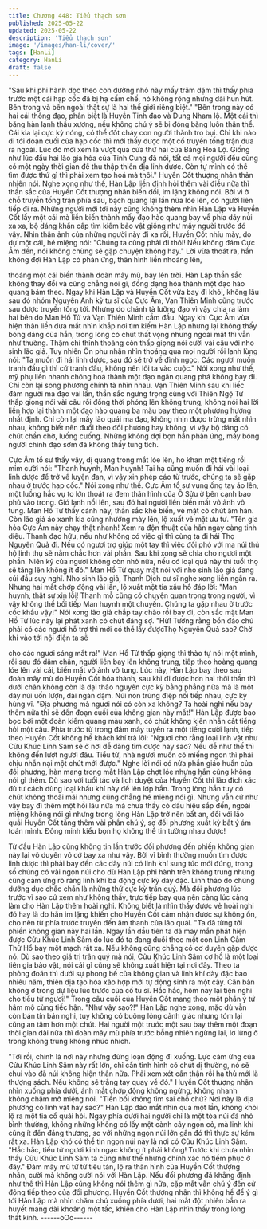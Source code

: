 ```yaml
---
title: Chương 448: Tiểu thạch sơn
published: 2025-05-22
updated: 2025-05-22
description: 'Tiểu thạch sơn'
image: '/images/han-li/cover/'
tags: [HanLi]
category: HanLi
draft: false
---
```


"Sau khi phi hành dọc theo con đường nhỏ này mấy trăm dặm thì
thấy phía trước một cái hạp cốc đã bị hạ cấm chế, nó không rộng
nhưng dài hun hút. Bên trong và bên ngoài thật sự là hai thế giới
riêng biệt."
"Bên trong này có hai cái thông đạo, phân biệt là Huyền Tinh đạo
và Dung Nham lộ. Một cái thì băng hàn lạnh thấu xương, nếu
không chú ý sẽ bị đóng băng luôn thân thể. Cái kia lại cực kỳ
nóng, có thể đốt cháy con người thành tro bụi. Chỉ khi nào đi tới
đoạn cuối của hạp cốc thì mới thấy được một cổ truyền tống trận
đưa ra ngoài. Lúc đó mới xem là vượt qua cửa thứ hai của Băng
Hoả Lộ. Giống như lúc đầu hai lão gia hỏa của Tinh Cung đã nói,
tất cả mọi người đều cùng có một ngày thời gian để thu thập thiên
địa linh dược. Còn tự mình có thể tìm được thứ gì thì phải xem tạo
hoá mà thôi." Huyền Cốt thượng nhân thản nhiên nói.
Nghe xong như thế, Hàn Lập liền định hỏi thêm vài điều nữa thì
thần sắc của Huyền Cốt thượng nhân biến đổi, im lặng không nói.
Bởi vì ở chỗ truyền tống trận phía sau, bạch quang lại lần nữa lóe
lên, có người liên tiếp đi ra.
Những người mới tới này cũng không thèm nhìn Hàn Lập và
Huyền Cốt lấy một cái mà liền biến thành mấy đạo hào quang bay
về phía dãy núi xa xa, bộ dáng khẩn cấp tìm kiếm bảo vật giống
như mấy người trước đó vậy.
Nhìn thân ảnh của những người này đi xa rồi, Huyền Cốt nhíu
mày, do dự một cái, hé miệng nói:
"Chúng ta cũng phải đi thôi! Nếu không đám Cực Âm đến, nói
không chừng sẽ gặp chuyện không hay." Lời vừa thoát ra, hắn
không đợi Hàn Lập có phản ứng, thân hình liền nhoáng lên,

thoáng một cái biến thành đoàn mây mù, bay lên trời.
Hàn Lập thần sắc không thay đổi và cũng chẳng nói gì, đồng
dạng hóa thành một đạo hào quang bám theo.
Ngay khi Hàn Lập và Huyền Cốt vừa bay đi khỏi, không lâu sau
đó nhóm Nguyên Anh kỳ tu sĩ của Cực Âm, Vạn Thiên Minh cũng
trước sau được truyền tống tới.
Nhưng do chánh tà lưỡng đạo vì vậy chia ra làm hai bên do Man
Hồ Tử và Vạn Thiên Minh cầm đầu.
Ngay khi Cực Âm vừa hiện thân liền đưa mắt nhìn khắp nơi tìm
kiếm Hàn Lập nhưng lại không thấy bóng dáng của hắn, trong
lòng có chút thất vọng nhưng ngoài mặt thì vẫn như thường.
Thậm chí thỉnh thoảng còn thấp giọng nói cười vài câu với nho
sinh lão giả.
Tuy nhiên Ôn phu nhân nhìn thoáng qua mọi người rồi lạnh lùng
nói:
"Ta muốn đi hái linh dược, sau đó sẽ trở về đình ngọc. Các ngươi
muốn tranh đấu gì thì cứ tranh đấu, không nên lôi ta vào cuộc."
Nói xong như thế, mỹ phụ liền nhanh chóng hoá thành một đạo
ngân quang phá không bay đi.
Chỉ còn lại song phương chính tà nhìn nhau.
Vạn Thiên Minh sau khi liếc đám người ma đạo vài lần, thần sắc
ngưng trọng cùng với Thiên Ngộ Tử thấp giọng nói vài câu rồi
đồng thời phóng lên không trung, không nói hai lời liền hợp lại
thành một đạo hào quang ba màu bay theo một phương hướng
nhất định.
Chỉ còn lại mấy lão quái ma đạo, không nhịn được trừng mắt nhìn
nhau, không biết nên đuổi theo đối phương hay không, vì vậy bộ
dáng có chút chần chờ, luống cuống.
Những không đợi bọn hắn phản ứng, mấy bóng người chính đạo
sớm đã không thấy tung tích.

Cực Âm tổ sư thấy vậy, dị quang trong mắt lóe lên, ho khan một
tiếng rồi mỉm cười nói:
"Thanh huynh, Man huynh! Tại hạ cũng muốn đi hái vài loại linh
dược để trở về luyện đan, vì vậy xin phép cáo từ trước, chúng ta
sẽ gặp nhau ở trước hạp cốc."
Nói xong như thế. Cực Âm tổ sư vung ống tay áo lên, một luồng
hắc vụ to lớn thoát ra đem thân hình của Ô Sửu ở bên cạnh bao
phủ vào trong. Gió lạnh nổi lên, sau đó hai người liền biến mất vô
ảnh vô tung.
Man Hồ Tử thấy cảnh này, thần sắc khẽ biến, vẻ mặt có chút âm
hàn.
Còn lão giả áo xanh kia cũng nhướng mày lên, lộ xuất vẻ mặt ưu
tư.
"Tên gia hỏa Cực Âm này chạy thật nhanh! Xem ra độn thuật của
hắn ngày càng tinh diệu. Thanh đạo hữu, nếu như không có việc
gì thì cùng ta đi hái Thọ Nguyên Quả đi. Nếu có ngươi trợ giúp
một tay thì việc đối phó với ma núi thủ hộ linh thụ sẽ nắm chắc
hơn vài phần. Sau khi xong sẽ chia cho ngươi một phần. Niên kỷ
của ngươi không còn nhỏ nữa, nếu có loại quả này thì tuổi thọ sẽ
tăng lên không ít đó." Man Hồ Tử quay mặt nói với nho sinh lão
giả đang cúi đầu suy nghĩ.
Nho sinh lão giả, Thanh Dịch cư sĩ nghe xong liền ngẩn ra.
Nhưng hai mắt chớp động vài lần, lộ xuất một tia xấu hổ đáp lời:
"Man huynh, thật sự xin lỗi! Thanh mỗ cũng có chuyện quan trọng
trong người, vì vậy không thể bồi tiếp Man huynh một chuyến.
Chúng ta gặp nhau ở trước cốc khẩu vậy!"
Nói xong lão giả chắp tay chào rồi bay đi, còn sắc mặt Man Hồ Tử
lúc này lại phát xanh có chút đáng sợ.
"Hừ! Tưởng rằng bổn đảo chủ phải có các ngươi hỗ trợ thì mới có
thể lấy đượcThọ Nguyên Quả sao? Chờ khi vào tới nội điện ta sẽ

cho các ngươi sáng mắt ra!" Man Hồ Tử thấp giọng thì thào tự nói
một mình, rồi sau đó dậm chân, người liền bay lên không trung,
tiếp theo hoàng quang lóe lên vài cái, biến mất vô ảnh vô tung.
Lúc này, Hàn Lập bay theo sau đoàn mây mù do Huyền Cốt hóa
thành, sau khi đi được hơn hai thời thần thì dưới chân không còn
là đại thảo nguyên cực kỳ bằng phẳng nữa mà là một dãy núi uốn
lượn, dài ngàn dặm.
Núi non trùng điệp nối tiếp nhau, cực kỳ hùng vĩ.
"Địa phương mà ngươi nói có còn xa không? Ta hoài nghi nếu bay
thêm nữa thì sẽ đến đoạn cuối của không gian này mất!" Hàn Lập
được bao bọc bởi một đoàn kiếm quang màu xanh, có chút không
kiên nhẫn cất tiếng hỏi một câu.
Phía trước từ trong đám mây tuyền ra một tiếng cười lạnh, tiếp
theo Huyền Cốt không hề khách khí trả lời:
"Ngươi cho rằng loại linh vật như Cửu Khúc Linh Sâm sẽ ở nơi dễ
dàng tìm được hay sao? Nếu dễ như thế thì không đến lượt ngươi
đâu. Tiểu tử, nhà ngươi muốn có miếng ngon thì phải chịu nhẫn
nại một chút mới được."
Nghe lời nói có nửa phần giáo huấn của đối phương, hàn mang
trong mắt Hàn Lập chợt lóe nhưng hắn cũng không nói gì thêm.
Dù sao với tuổi tác và lịch duyệt của Huyền Cốt thì lão đích xác
đủ tư cách dùng loại khẩu khí này để lên lớp hắn.
Trong lòng hắn tuy có chút không thoải mái nhưng cũng chẳng hé
miệng nói gì.
Nhưng vẫn cứ như vậy bay đi thêm một hồi lâu nữa mà chưa thấy
có dấu hiệu sắp đến, ngoài miệng không nói gì nhưng trong lòng
Hàn Lập trở nên bất an, đối với lão quái Huyền Cốt tăng thêm vài
phần chú ý, sợ đối phương xuất kỳ bất ý ám toán mình.
Đồng minh kiểu bọn họ không thể tin tưởng nhau được!

Từ đầu Hàn Lập cũng không tin lần trước đối phương đến phiến
không gian này lại vô duyên vô cớ bay xa như vậy.
Bởi vì bình thường muốn tìm được linh dược thì phải bay đến các
dãy núi có linh khí sung túc mới đúng, trong số chúng có vài ngọn
núi cho dù Hàn Lập phi hành trên không trung nhưng cũng cảm
ứng rõ ràng linh khí ba động cực kỳ dày đặc.
Linh thảo do chúng dưỡng dục chắc chắn là những thứ cực kỳ
trân quý.
Mà đối phương lúc trước vì sao cứ xem như không thấy, trực tiếp
bay qua nên càng lúc càng làm cho Hàn Lập thêm hoài nghi.
Không biết là nhìn thấy được vẻ hoài nghi đó hay là do hắn im
lặng khiến cho Huyền Cốt cảm nhận được sự không ổn, cho nên
từ phía trước truyền đến âm thanh của lão quái.
"Ta đã từng tới phiến không gian này hai lần. Ngay lần đầu tiên ta
đã may mắn phát hiện được Cửu Khúc Linh Sâm do lúc đó ta
đang đuổi theo một con Linh Cầm Thử Hổ bay một mạch rất xa.
Nếu không cũng chẳng có cơ duyên gặp được nó. Dù sao theo
giá trị trân quý mà nói, Cửu Khúc Linh Sâm cơ hồ là một loại tiên
gia bảo vật, nói cái gì cũng sẽ không xuất hiện tại nơi đây. Theo ta
phỏng đoán thì dưới sự phong bế của không gian và linh khí dày
đặc bao nhiêu năm, thiên địa tạo hóa xảo hợp mới tự động sinh ra
một cây. Căn bản không ở trong dự liệu lúc trước của cổ tu sĩ. Hắc
hắc, hôm nay lại tiện nghi cho tiểu tử ngươi!" Trong câu cuối của
Huyền Cốt mang theo một phần ý tứ hâm mộ cùng tiếc hận.
"Như vậy sao?!"
Hàn Lập nghe xong, mặc dù vẫn còn bán tín bán nghi, tuy không
có buông lỏng cảnh giác nhưng tóm lại cũng an tâm hơn một
chút.
Hai người một trước một sau bay thêm một đoạn thời gian dài
nữa thì đoàn mây mù phía trước bỗng nhiên ngừng lại, lơ lửng ở
trong không trung không nhúc nhích.

"Tới rồi, chính là nơi này nhưng đừng loạn động đi xuống. Lực
cảm ứng của Cửu Khúc Linh Sâm này rất lớn, chỉ cần tình hình có
chút dị thường, nó sẽ chui vào đã núi không hiện thân nữa. Phải
xem xét cẩn thận rồi hạ thủ mới là thượng sách. Nếu không sẽ
trắng tay quay về đó." Huyền Cốt thượng nhận nhìn xuống phía
dưới, ánh mắt chớp động không ngừng, không nhanh không
chậm mở miệng nói.
"Tiền bối không tìm sai chỗ chứ? Nơi này là địa phương có linh
vật hay sao?" Hàn Lập đảo mắt nhìn qua một lần, không khỏi lộ ra
một tia cổ quái hỏi.
Ngay phía dưới hai người chỉ là một tòa núi đá nhỏ bình thường,
không những không có lấy một cành cây ngọn cỏ, mà linh khí
cũng ít đến đáng thương, so với những ngọn núi lớn gần đó thì
thực sự kém rất xa.
Hàn Lập khó có thể tin ngọn núi này là nơi có Cửu Khúc Linh
Sâm.
"Hắc hắc, tiểu tử ngươi kinh ngạc không ít phải không! Trước khi
chưa nhìn thấy Cửu Khúc Linh Sâm ta cũng như thế nhưng chính
xác nó tiềm phục ở đây." Đám mây mù từ từ tiêu tán, lộ ra thân
hình của Huyền Cốt thượng nhân, cười mà không cười nói với
Hàn Lập.
Nếu đối phương đã khẳng định như thế thì Hàn Lập cũng không
nói thêm gì nữa, cặp mắt vẫn chú ý đến cử động tiếp theo của đối
phương.
Huyền Cốt thượng nhân thì không hề để ý gì tới Hàn Lập mà nhìn
chăm chú xuống phía dưới, hai mắt đột nhiên bắn ra huyết mang
dài khoảng một tấc, khiến cho Hàn Lập nhìn thấy trong lòng thất
kinh.
------oOo------
